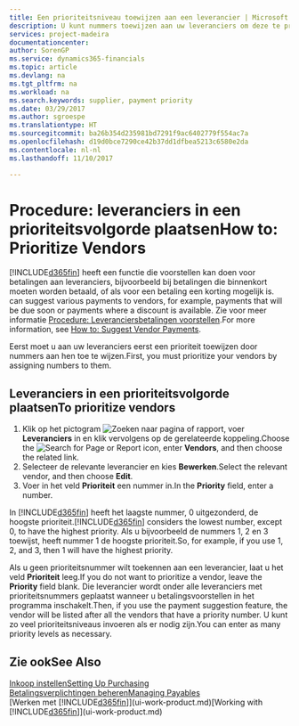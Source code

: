 ```yaml
---
title: Een prioriteitsniveau toewijzen aan een leverancier | Microsoft Docs
description: U kunt nummers toewijzen aan uw leveranciers om deze te prioriteren en betalingsvoorstellen in Dynamics 365 mogelijk te maken.
services: project-madeira
documentationcenter: 
author: SorenGP
ms.service: dynamics365-financials
ms.topic: article
ms.devlang: na
ms.tgt_pltfrm: na
ms.workload: na
ms.search.keywords: supplier, payment priority
ms.date: 03/29/2017
ms.author: sgroespe
ms.translationtype: HT
ms.sourcegitcommit: ba26b354d235981bd7291f9ac6402779f554ac7a
ms.openlocfilehash: d19d0bce7290ce42b37dd1dfbea5213c6580e2da
ms.contentlocale: nl-nl
ms.lasthandoff: 11/10/2017

---
```

# <a name="how-to-prioritize-vendors"></a><span data-ttu-id="99c8c-103">Procedure: leveranciers in een prioriteitsvolgorde plaatsen</span><span class="sxs-lookup"><span data-stu-id="99c8c-103">How to: Prioritize Vendors</span></span>
[!INCLUDE[d365fin](includes/d365fin_md.md)]<span data-ttu-id="99c8c-104"> heeft een functie die voorstellen kan doen voor betalingen aan leveranciers, bijvoorbeeld bij betalingen die binnenkort moeten worden betaald, of als voor een betaling een korting mogelijk is.</span><span class="sxs-lookup"><span data-stu-id="99c8c-104"> can suggest various payments to vendors, for example, payments that will be due soon or payments where a discount is available.</span></span> <span data-ttu-id="99c8c-105">Zie voor meer informatie [Procedure: Leveranciersbetalingen voorstellen](payables-how-suggest-vendor-payments.md).</span><span class="sxs-lookup"><span data-stu-id="99c8c-105">For more information, see [How to: Suggest Vendor Payments](payables-how-suggest-vendor-payments.md).</span></span>

<span data-ttu-id="99c8c-106">Eerst moet u aan uw leveranciers eerst een prioriteit toewijzen door nummers aan hen toe te wijzen.</span><span class="sxs-lookup"><span data-stu-id="99c8c-106">First, you must prioritize your vendors by assigning numbers to them.</span></span>

## <a name="to-prioritize-vendors"></a><span data-ttu-id="99c8c-107">Leveranciers in een prioriteitsvolgorde plaatsen</span><span class="sxs-lookup"><span data-stu-id="99c8c-107">To prioritize vendors</span></span>
1. <span data-ttu-id="99c8c-108">Klik op het pictogram ![Zoeken naar pagina of rapport](media/ui-search/search_small.png "pictogram Zoeken naar pagina of rapport"), voer **Leveranciers** in en klik vervolgens op de gerelateerde koppeling.</span><span class="sxs-lookup"><span data-stu-id="99c8c-108">Choose the ![Search for Page or Report](media/ui-search/search_small.png "Search for Page or Report icon") icon, enter **Vendors**, and then choose the related link.</span></span>
2. <span data-ttu-id="99c8c-109">Selecteer de relevante leverancier en kies **Bewerken**.</span><span class="sxs-lookup"><span data-stu-id="99c8c-109">Select the relevant vendor, and then choose **Edit**.</span></span>
3. <span data-ttu-id="99c8c-110">Voer in het veld **Prioriteit** een nummer in.</span><span class="sxs-lookup"><span data-stu-id="99c8c-110">In the **Priority** field, enter a number.</span></span>

<span data-ttu-id="99c8c-111">In [!INCLUDE[d365fin](includes/d365fin_md.md)] heeft het laagste nummer, 0 uitgezonderd, de hoogste prioriteit.</span><span class="sxs-lookup"><span data-stu-id="99c8c-111">[!INCLUDE[d365fin](includes/d365fin_md.md)] considers the lowest number, except 0, to have the highest priority.</span></span> <span data-ttu-id="99c8c-112">Als u bijvoorbeeld de nummers 1, 2 en 3 toewijst, heeft nummer 1 de hoogste prioriteit.</span><span class="sxs-lookup"><span data-stu-id="99c8c-112">So, for example, if you use 1, 2, and 3, then 1 will have the highest priority.</span></span>

<span data-ttu-id="99c8c-113">Als u geen prioriteitsnummer wilt toekennen aan een leverancier, laat u het veld **Prioriteit** leeg.</span><span class="sxs-lookup"><span data-stu-id="99c8c-113">If you do not want to prioritize a vendor, leave the **Priority** field blank.</span></span> <span data-ttu-id="99c8c-114">Die leverancier wordt onder alle leveranciers met prioriteitsnummers geplaatst wanneer u betalingsvoorstellen in het programma inschakelt.</span><span class="sxs-lookup"><span data-stu-id="99c8c-114">Then, if you use the payment suggestion feature, the vendor will be listed after all the vendors that have a priority number.</span></span> <span data-ttu-id="99c8c-115">U kunt zo veel prioriteitsniveaus invoeren als er nodig zijn.</span><span class="sxs-lookup"><span data-stu-id="99c8c-115">You can enter as many priority levels as necessary.</span></span>

## <a name="see-also"></a><span data-ttu-id="99c8c-116">Zie ook</span><span class="sxs-lookup"><span data-stu-id="99c8c-116">See Also</span></span>
[<span data-ttu-id="99c8c-117">Inkoop instellen</span><span class="sxs-lookup"><span data-stu-id="99c8c-117">Setting Up Purchasing</span></span>](purchasing-setup-purchasing.md)  
[<span data-ttu-id="99c8c-118">Betalingsverplichtingen beheren</span><span class="sxs-lookup"><span data-stu-id="99c8c-118">Managing Payables</span></span>](payables-manage-payables.md)  
<span data-ttu-id="99c8c-119">[Werken met [!INCLUDE[d365fin](includes/d365fin_md.md)]](ui-work-product.md)</span><span class="sxs-lookup"><span data-stu-id="99c8c-119">[Working with [!INCLUDE[d365fin](includes/d365fin_md.md)]](ui-work-product.md)</span></span>

